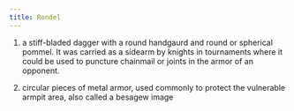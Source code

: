```yaml
---
title: Rondel
---
```


1. a stiff-bladed dagger with a round handgaurd and round or spherical pommel. It was carried as a sidearm by knights in tournaments where it could be used to puncture chainmail or joints in the armor of an opponent.

2. circular pieces of metal armor, used commonly to protect the vulnerable armpit area, also called a besagew image


